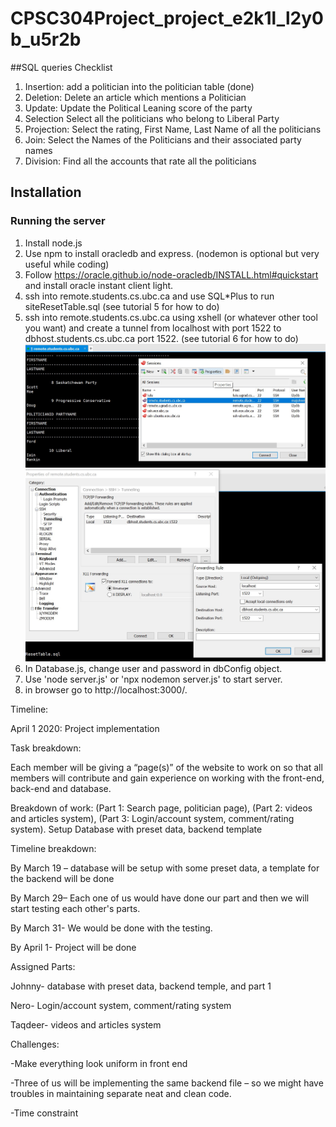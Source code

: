# CPSC304Project_project_e2k1l_l2y0b_u5r2b

##SQL queries Checklist
1. Insertion: add a politician into the politician table (done)
2. Deletion: Delete an article which mentions a Politician
3. Update: Update the Political Leaning score of the party
4. Selection Select all the politicians who belong to Liberal Party
5. Projection: Select the rating, First Name, Last Name of all the politicians
6. Join: Select the Names of the Politicians and their associated party names
7. Division: Find all the accounts that rate all the politicians

## Installation
### Running the server
1. Install node.js
2. Use npm to install oracledb and express. (nodemon is optional but very useful while coding)
3. Follow https://oracle.github.io/node-oracledb/INSTALL.html#quickstart and install oracle instant client light.
4. ssh into remote.students.cs.ubc.ca and use SQL*Plus to run siteResetTable.sql (see tutorial 5 for how to do)
5. ssh into remote.students.cs.ubc.ca using xshell (or whatever other tool you want) and create a tunnel from localhost with port 1522 to dbhost.students.cs.ubc.ca port 1522. (see tutorial 6 for how to do)
![tunnel_0](./README_imgs/tunnel_0.jpg)
![tunnel_1](./README_imgs/tunnel_1.jpg) 
6. In Database.js, change user and password in dbConfig object.
7. Use 'node server.js' or 'npx nodemon server.js' to start server.
8. in browser go to http://localhost:3000/.

Timeline: 

April 1 2020: Project implementation 

Task breakdown:  

Each member will be giving a “page(s)” of the website to work on so that all members will contribute and gain experience on working with the front-end, back-end and database. 

Breakdown of work: (Part 1: Search page, politician page), (Part 2: videos and articles system), (Part 3: Login/account system, comment/rating system). Setup Database with preset data, backend template 

Timeline breakdown: 

By March 19 – database will be setup with some preset data, a template for the backend will be done 

By March 29– Each one of us would have done our part and then we will start testing each other's parts. 

By March 31- We would be done with the testing. 

By April 1- Project will be done 

Assigned Parts: 

Johnny- database with preset data, backend temple, and part 1 

Nero- Login/account system, comment/rating system 

Taqdeer- videos and articles system 

Challenges: 

-Make everything look uniform in front end 

-Three of us will be implementing the same backend file – so we might have troubles in maintaining separate neat and clean code. 

-Time constraint  
